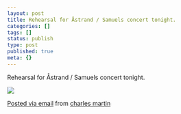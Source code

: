 ```yaml
---
layout: post
title: Rehearsal for Åstrand / Samuels concert tonight.
categories: []
tags: []
status: publish
type: post
published: true
meta: {}
---
```


Rehearsal for Åstrand / Samuels concert tonight.

![]({{site.baseurl}}/assets/posterous/charlesmartin/2010-05-andersanddave.jpg)

[Posted via email](http://posterous.com)  from 
[charles martin](http://charlesmartin.posterous.com/rehearsal-for-Astrand-samuels-concert-tonight)
